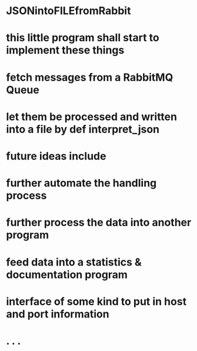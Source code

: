 # JSONintoFILEfromRabbit

# this little program shall start to implement these things

# fetch messages from a RabbitMQ Queue
# let them be processed and written into a file by def interpret_json

# future ideas include 

# further automate the handling process
# further process the data into another program
# feed data into a statistics & documentation program
# interface of some kind to put in host and port information
# . . .
